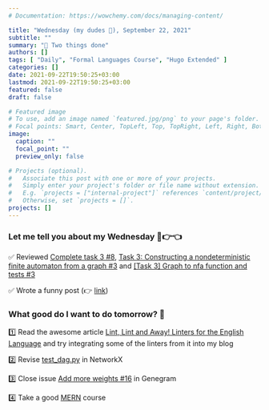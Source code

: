 ```yaml
---
# Documentation: https://wowchemy.com/docs/managing-content/

title: "Wednesday (my dudes 🐸), September 22, 2021"
subtitle: ""
summary: "🚀 Two things done"
authors: []
tags: [ "Daily", "Formal Languages Course", "Hugo Extended" ]
categories: []
date: 2021-09-22T19:50:25+03:00
lastmod: 2021-09-22T19:50:25+03:00
featured: false
draft: false

# Featured image
# To use, add an image named `featured.jpg/png` to your page's folder.
# Focal points: Smart, Center, TopLeft, Top, TopRight, Left, Right, BottomLeft, Bottom, BottomRight.
image:
  caption: ""
  focal_point: ""
  preview_only: false

# Projects (optional).
#   Associate this post with one or more of your projects.
#   Simply enter your project's folder or file name without extension.
#   E.g. `projects = ["internal-project"]` references `content/project/deep-learning/index.md`.
#   Otherwise, set `projects = []`.
projects: []
---
```


### Let me tell you about my Wednesday 🥺👉👈

✅ Reviewed
[Complete task 3 #8](https://github.com/Krekep/formal-lang-course/pull/8),
[Task 3: Constructing a nondeterministic finite automaton from a graph #3](https://github.com/vladislav-miroshnikov/formal-lang-course/pull/3)
and [[Task 3] Graph to nfa function and tests #3](https://github.com/bozhnyukAlex/formal-lang-course/pull/3)

✅ Wrote a funny post (👉 [link](https://vdshk.me/post/how-to-install-hugo-extended-on-ubuntu-20-04/))

### What good do I want to do tomorrow? 🤔

1️⃣ Read the awesome article
[Lint, Lint and Away! Linters for the English Language](https://hackernoon.com/lint-lint-and-away-linters-for-the-english-language-70f4b22cc73c)
and try integrating some of the linters from it into my blog

2️⃣ Revise
[test_dag.py](https://github.com/networkx/networkx/blob/main/networkx/algorithms/tests/test_dag.py)
in NetworkX

3️⃣ Close issue
[Add more weights #16](https://github.com/JetBrains-Research/Genegram/issues/16)
in Genegram

4️⃣ Take a good
[MERN](https://www.mongodb.com/mern-stack)
course
